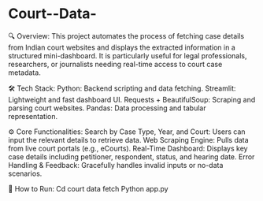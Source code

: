 # Court--Data-
🔍 Overview: This project automates the process of fetching case details from Indian court websites and displays the extracted information in a structured mini-dashboard. It is particularly useful for legal professionals, researchers, or journalists needing real-time access to court case metadata.

🛠️ Tech Stack:
Python: Backend scripting and data fetching.
Streamlit: Lightweight and fast dashboard UI.
Requests + BeautifulSoup: Scraping and parsing court websites.
Pandas: Data processing and tabular representation.

⚙️ Core Functionalities:
Search by Case Type, Year, and Court: Users can input the relevant details to retrieve data.
Web Scraping Engine: Pulls data from live court portals (e.g., eCourts).
Real-Time Dashboard: Displays key case details including petitioner, respondent, status, and hearing date.
Error Handling & Feedback: Gracefully handles invalid inputs or no-data scenarios.

🚀 How to Run:
Cd court  data fetch
Python app.py
